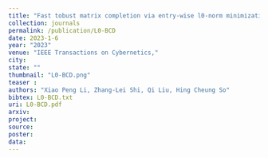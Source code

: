 ```yaml
---
title: "Fast tobust matrix completion via entry-wise l0-norm minimization"
collection: journals
permalink: /publication/L0-BCD
date: 2023-1-6
year: "2023"
venue: "IEEE Transactions on Cybernetics,"
city: 
state: ""
thumbnail: "L0-BCD.png"
teaser : 
authors: "Xiao Peng Li, Zhang-Lei Shi, Qi Liu, Hing Cheung So"
bibtex: L0-BCD.txt
uri: L0-BCD.pdf
arxiv: 
project: 
source: 
poster: 
data:
---
```

